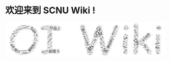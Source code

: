 # 欢迎来到 SCNU Wiki !
[![Word Art](images/wordArt.webp)](https://github.com/OI-wiki/OI-wiki)
<script>
  // #758
  document.getElementsByClassName('md-nav__title')[1].click()
</script>